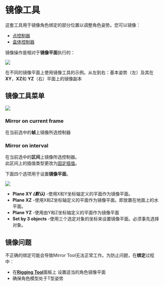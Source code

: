 # 镜像工具

这套工具用于镜像角色绑定的部分位置以调整角色姿势。您可以镜像：

- [点控制器]()
- [盒体控制器]()

镜像操作是相对于**镜像平面**执行的：

![](https://cascadeur.com/images/category/2019/07/30/eb0022c6ec95229de22c44512761795d.jpg)

在不同的镜像平面上使用镜像工具的示例。从左到右：基本姿势（左）及其在**XY**，**XZ**和 **YZ**（右）平面上的镜像副本

## 镜像工具菜单

![](https://cascadeur.com/images/category/2020/08/06/daad1c223172b5c80fbed590b6f19bde.png)

### Mirror on current frame

在当前选中的**帧**上镜像所选控制器

### Mirror on interval

在当前选中的**区间**上镜像所选控制器。  
此区间上的插值类型更改为[固定插值](../TimelineTools/interpolation.md/#固定插值)。

下面四个选项用于设置**镜像平面**。

![](https://cascadeur.com/images/category/2020/03/10/36955c48edaf273fe13b2f7987ae0a53.png)

- **Plane XY** ***(默认)*** -使用X和Y坐标轴定义的平面作为镜像平面。
- **Plane XZ** -使用X和Z坐标轴定义的平面作为镜像平面。即放置在地面上的水平面。
- **Plane YZ** -使用由Y和Z坐标轴定义的平面作为镜像平面
- **Set by 3 objects** -使用三个选定对象的坐标来设置镜像平面。必须事先选择对象。

## 镜像问题

不正确的绑定可能会导致Mirror Tool无法正常工作。为防止问题，在**绑定**过程中：

- 在[**Rigging Tool**]()面板上 设置适当的角色镜像平面
- 确保角色模型处于T型姿势